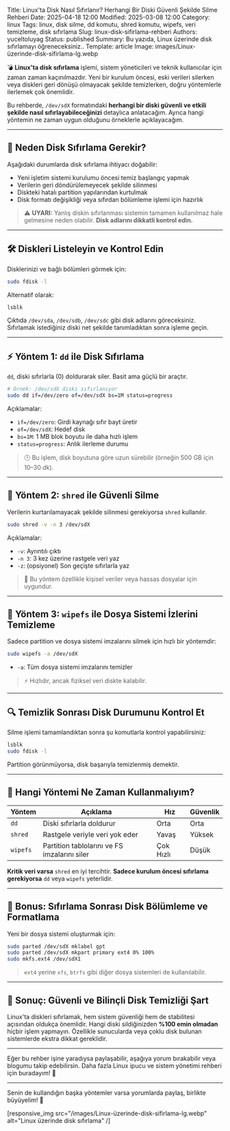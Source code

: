 Title: Linux'ta Disk Nasıl Sıfırlanır? Herhangi Bir Diski Güvenli Şekilde Silme Rehberi
Date: 2025-04-18 12:00
Modified: 2025-03-08 12:00
Category: linux
Tags: linux, disk silme, dd komutu, shred komutu, wipefs, veri temizleme, disk sıfırlama
Slug: linux-disk-sifirlama-rehberi
Authors: yuceltoluyag
Status: published
Summary: Bu yazıda,  Linux üzerinde disk sıfırlamayı öğreneceksiniz..
Template: article
Image: images/Linux-üzerinde-disk-sifirlama-lg.webp

💣 **Linux'ta disk sıfırlama** işlemi, sistem yöneticileri ve teknik kullanıcılar için zaman zaman kaçınılmazdır. Yeni bir kurulum öncesi, eski verileri silerken veya diskleri geri dönüşü olmayacak şekilde temizlerken, doğru yöntemlerle ilerlemek çok önemlidir. 

Bu rehberde, `/dev/sdX` formatındaki **herhangi bir diski güvenli ve etkili şekilde nasıl sıfırlayabileceğinizi** detaylıca anlatacağım. Ayrıca hangi yöntemin ne zaman uygun olduğunu örneklerle açıklayacağım.  


---

## 🧠 Neden Disk Sıfırlama Gerekir?

Aşağıdaki durumlarda disk sıfırlama ihtiyacı doğabilir:

- Yeni işletim sistemi kurulumu öncesi temiz başlangıç yapmak
- Verilerin geri döndürülemeyecek şekilde silinmesi
- Diskteki hatalı partition yapılarından kurtulmak
- Disk formatı değişikliği veya sıfırdan bölümleme işlemi için hazırlık

> ⚠️ **UYARI:** Yanlış diskin sıfırlanması sistemin tamamen kullanılmaz hale gelmesine neden olabilir. **Disk adlarını dikkatli kontrol edin.**

---

## 🛠️ Diskleri Listeleyin ve Kontrol Edin

Disklerinizi ve bağlı bölümleri görmek için:

```bash
sudo fdisk -l
```

Alternatif olarak:

```bash
lsblk
```

Çıktıda `/dev/sda`, `/dev/sdb`, `/dev/sdc` gibi disk adlarını göreceksiniz. Sıfırlamak istediğiniz diski net şekilde tanımladıktan sonra işleme geçin.

---

## ⚡ Yöntem 1: `dd` ile Disk Sıfırlama

`dd`, diski sıfırlarla (0) doldurarak siler. Basit ama güçlü bir araçtır.

```bash
# Örnek: /dev/sdX diski sıfırlanıyor
sudo dd if=/dev/zero of=/dev/sdX bs=1M status=progress
```

Açıklamalar:
- `if=/dev/zero`: Girdi kaynağı sıfır bayt üretir
- `of=/dev/sdX`: Hedef disk
- `bs=1M`: 1 MB blok boyutu ile daha hızlı işlem
- `status=progress`: Anlık ilerleme durumu

> 🕒 Bu işlem, disk boyutuna göre uzun sürebilir (örneğin 500 GB için 10–30 dk).

---

## 🔐 Yöntem 2: `shred` ile Güvenli Silme

Verilerin kurtarılamayacak şekilde silinmesi gerekiyorsa `shred` kullanılır.

```bash
sudo shred -v -n 3 /dev/sdX
```

Açıklamalar:
- `-v`: Ayrıntılı çıktı
- `-n 3`: 3 kez üzerine rastgele veri yaz
- `-z`: (opsiyonel) Son geçişte sıfırlarla yaz

> 🔐 Bu yöntem özellikle kişisel veriler veya hassas dosyalar için uygundur.

---

## 🧼 Yöntem 3: `wipefs` ile Dosya Sistemi İzlerini Temizleme

Sadece partition ve dosya sistemi imzalarını silmek için hızlı bir yöntemdir:

```bash
sudo wipefs -a /dev/sdX
```

- `-a`: Tüm dosya sistemi imzalarını temizler

> ⚡ Hızlıdır, ancak fiziksel veri diskte kalabilir.

---

## 🔍 Temizlik Sonrası Disk Durumunu Kontrol Et

Silme işlemi tamamlandıktan sonra şu komutlarla kontrol yapabilirsiniz:

```bash
lsblk
sudo fdisk -l
```

Partition görünmüyorsa, disk başarıyla temizlenmiş demektir.

---

## 🧾 Hangi Yöntemi Ne Zaman Kullanmalıyım?

| Yöntem   | Açıklama                                 | Hız  | Güvenlik |
|----------|-------------------------------------------|------|----------|
| `dd`     | Diski sıfırlarla doldurur                 | Orta | Orta     |
| `shred`  | Rastgele veriyle veri yok eder            | Yavaş| Yüksek   |
| `wipefs` | Partition tablolarını ve FS imzalarını siler | Çok Hızlı | Düşük  |

**Kritik veri varsa** `shred` en iyi tercihtir. **Sadece kurulum öncesi sıfırlama gerekiyorsa** `dd` veya `wipefs` yeterlidir.

---

## 🚀 Bonus: Sıfırlama Sonrası Disk Bölümleme ve Formatlama

Yeni bir dosya sistemi oluşturmak için:

```bash
sudo parted /dev/sdX mklabel gpt
sudo parted /dev/sdX mkpart primary ext4 0% 100%
sudo mkfs.ext4 /dev/sdX1
```

> `ext4` yerine `xfs`, `btrfs` gibi diğer dosya sistemleri de kullanılabilir.

---

## 📣 Sonuç: Güvenli ve Bilinçli Disk Temizliği Şart

Linux'ta diskleri sıfırlamak, hem sistem güvenliği hem de stabilitesi açısından oldukça önemlidir. Hangi diski sildiğinizden **%100 emin olmadan** hiçbir işlem yapmayın. Özellikle sunucularda veya çoklu disk bulunan sistemlerde ekstra dikkat gereklidir.

---

Eğer bu rehber işine yaradıysa paylaşabilir, aşağıya yorum bırakabilir veya blogumu takip edebilirsin. Daha fazla Linux ipucu ve sistem yönetimi rehberi için buradayım! 🐧

--- 

Senin de kullandığın başka yöntemler varsa yorumlarda paylaş, birlikte büyüyelim! 🙌

[responsive_img src="/images/Linux-üzerinde-disk-sifirlama-lg.webp" alt="Linux üzerinde disk sıfırlama" /]

